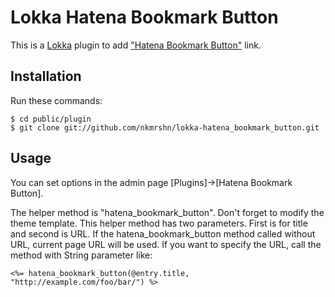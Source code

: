 Lokka Hatena Bookmark Button
============================

This is a [Lokka](http://lokka.org) plugin to add ["Hatena Bookmark Button"](http://b.hatena.ne.jp/guide/bbutton) link.

Installation
------------

Run these commands:

    $ cd public/plugin
    $ git clone git://github.com/nkmrshn/lokka-hatena_bookmark_button.git

Usage
-----

You can set options in the admin page [Plugins]->[Hatena Bookmark Button].

The helper method is "hatena_bookmark_button".  Don't forget to modify the theme template. This helper method has two parameters. First is for title and second is URL. If the hatena_bookmark_button method called without URL, current page URL will be used. If you want to specify the URL, call the method with String parameter like:

    <%= hatena_bookmark_button(@entry.title, "http://example.com/foo/bar/") %>
